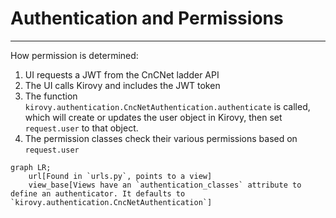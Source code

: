 # Authentication and Permissions
---

How permission is determined:

1. UI requests a JWT from the CnCNet ladder API
2. The UI calls Kirovy and includes the JWT token
3. The function `kirovy.authentication.CncNetAuthentication.authenticate` is called, which will create or updates
   the user object in Kirovy, then set `request.user` to that object.
4. The permission classes check their various permissions based on `request.user`


```mermaid
graph LR;
	url[Found in `urls.py`, points to a view]
	view_base[Views have an `authentication_classes` attribute to define an authenticator. It defaults to `kirovy.authentication.CncNetAuthentication`]
```
